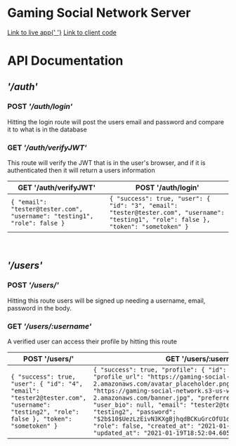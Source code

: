 # Gaming Social Network Server

<a href="https://thegsn.xyz/">Link to live app{' '}</a>
<a href="https://github.com/domcodesjs/gaming-social-network-client">Link to client code</a>

<h1>API Documentation</h1>

<h2><i>'/auth'</i></h2>
<h3>POST <i>'/auth/login'</i></h3>
<span>Hitting the login route will post the users email and password and compare it to what is in the database</span>
<h3>GET <i>'/auth/verifyJWT'</i></h3>
<span>This route will verify the JWT that is in the user's browser, and if it is authenticated then it will return a users information</span>

| GET '/auth/verifyJWT'                                                     | POST '/auth/login'                                                                                                                      |
| ------------------------------------------------------------------------- | --------------------------------------------------------------------------------------------------------------------------------------- |
| `{ "email": "tester@tester.com", "username": "testing1", "role": false }` | `{ "success": true, "user": { "id": "3", "email": "tester@tester.com", "username": "testing1", "role": false }, "token": "sometoken" }` |

<br/>

<h2><i>'/users'</i></h2>
<h3>POST <i>'/users/'</i></h3>
<span>Hitting this route users will be signed up needing a username, email, password in the body.</span>
<h3>GET <i>'/users/:username'</i></h3>
<span>A verified user can access their profile by hitting this route</span>

| POST '/users/'                                                                                                                           | GET '/users/:username'                                                                                                                                                                                                                                                                                                                                                                                                                                                                                                                     |
| ---------------------------------------------------------------------------------------------------------------------------------------- | ------------------------------------------------------------------------------------------------------------------------------------------------------------------------------------------------------------------------------------------------------------------------------------------------------------------------------------------------------------------------------------------------------------------------------------------------------------------------------------------------------------------------------------------ |
| `{ "success": true, "user": { "id": "4", "email": "tester2@tester.com", "username": "testing2", "role": false }, "token": "sometoken" }` | `{ "success": true, "profile": { "id": "4", "user_id": "4", "profile_url": "https://gaming-social-network.s3-us-west-2.amazonaws.com/avatar_placeholder.png", "banner_url": "https://gaming-social-network.s3-us-west-2.amazonaws.com/banner.jpg", "preferred_hardware": null, "user_bio": null, "email": "tester2@tester.com", "username": "testing2", "password": "$2b$10$UezLzEivN3KXgBjhqdBCKuGrcOfU1dBWnHeC7TTNd9ei9i8iE2ENi", "role": false, "created_at": "2021-01-19T18:52:04.605Z", "updated_at": "2021-01-19T18:52:04.605Z" } }` |

